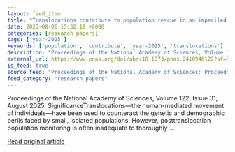 ```yaml
---
layout: feed_item
title: "Translocations contribute to population rescue in an imperiled woodpecker"
date: 2025-08-06 15:32:19 +0000
categories: [research_papers]
tags: ['year-2025']
keywords: ['population', 'contribute', 'year-2025', 'translocations']
description: "Proceedings of the National Academy of Sciences, Volume 122, Issue 31, August 2025"
external_url: https://www.pnas.org/doi/abs/10.1073/pnas.2410946122?af=R
is_feed: true
source_feed: "Proceedings of the National Academy of Sciences: Proceedings of the National Academy of Sciences: Table of Contents"
feed_category: "research_papers"
---
```


Proceedings of the National Academy of Sciences, Volume 122, Issue 31, August 2025. SignificanceTranslocations—the human-mediated movement of individuals—have been used to counteract the genetic and demographic perils faced by small, isolated populations. However, posttranslocation population monitoring is often inadequate to thoroughly ...

[Read original article](https://www.pnas.org/doi/abs/10.1073/pnas.2410946122?af=R)
